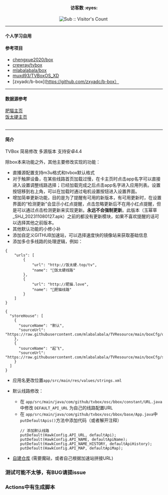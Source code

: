 
<h4 align="center">访客数 :eyes:</h4>
<p align="center">
<img  src="https://profile-counter.glitch.me/DCTVBox_Actions/count.svg" alt="Sub :: Visitor's Count" />
 <img width=0 height=0 src="https://profile-counter.glitch.me/wwz09/count.svg" alt="wwz09:: Visitor's Count" />
</p>

---
#### 个人学习自用
#### 参考项目
- [chengxue2020/box](https://github.com/chengxue2020/box)
- [crewray/tvbox](https://github.com/crewray/tvbox)
- [mlabalabala/box](https://github.com/mlabalabala/box)
- [muxd93/TVBoxOS_XD](https://github.com/muxd93/TVBoxOS_XD)
- [zxyadc/b-box](https://github.com/zxyadc/b-box）

---
#### 数据源参考
[肥猫主页](http://肥猫.love)
</br>[饭太硬主页](http://饭太硬.top)</br></br>

---
#### 简介
TVBox 简易修改 多源版本 支持安卓4.4

除box本来功能之外，其他主要修改实现的功能：
- 直播源配置支持m3u格式和tvbox默认格式
- 对于触屏设备，在某些线路首页加载过慢，在卡主页时点击app名字可以直接进入设置调整线路选择；已经加载完成之后点击app名字进入应用列表。设置按钮移到右上角，可以在加载时通过电机设置按钮进入设置界面。
- 增加简单更新功能，目的是为了提醒有可用的新版本，有可用更新时，在设置界面的“检测更新”会显示小红点提醒，点击忽略更新后不在用小红点提醒，但是可以通过点击检测更新来实现更新。**永远不会强制更新**。此版本（玉幂草_SHJ_202311080127.apk）之前的都没有更新模块，如果不喜欢提醒的话可以选择其他之前版本。
- 其他默认功能的小修小补
- 添加自定义GITHUB加速站，可以选择速度快的镜像站来获取基础信息
- 添加多仓多线路的处理逻辑，例如：
```
{
    "urls": [
        {
            "url": "http://饭太硬.top/tv",
            "name": "🚀饭太硬线路"
        },
        {
            "url": "http://肥猫.love",
            "name": "🚀肥猫线路"
        }
    ]
}
```
```
{
  "storeHouse": [
    {
      "sourceName": "默认",
      "sourceUrl": "https://raw.githubusercontent.com/mlabalabala/TVResource/main/boxCfg/ori_source.json"
    },
    {
      "sourceName": "起飞",
      "sourceUrl": "https://raw.githubusercontent.com/mlabalabala/TVResource/main/boxCfg/sp_source.json"
    }
  ]
}
```

- 应用名更改位置```app/src/main/res/values/strings.xml```
- 默认线路修改：
  - 在 ```app/src/main/java/com/github/tvbox/osc/bbox/constant/URL.java``` 中修改 ```DEFAULT_API_URL``` 为自己的线路配置URL
  - 在 ```app/src/main/java/com/github/tvbox/osc/bbox/base/App.java```中```putDefaultApis()```方法中添加代码（或者解开注释）
      ```
      // 添加默认线路
      putDefault(HawkConfig.API_URL, defaultApi);
      putDefault(HawkConfig.API_NAME, defaultApiName);
      putDefault(HawkConfig.API_NAME_HISTORY, defaultApiHistory);
      putDefault(HawkConfig.API_MAP, defaultApiMap);
      ```

- [自建仓库](https://raw.githubusercontent.com/mlabalabala/TVResource/main/boxCfg/default) (需要魔砝，或者自己根据加速站拼接URL)
### 测试可能不太够，有BUG请提issue
### Actions中有生成脚本
